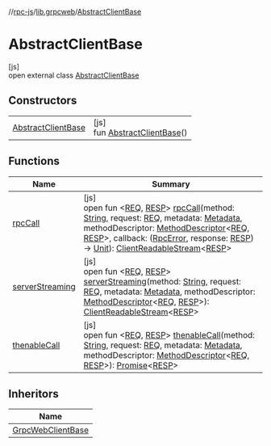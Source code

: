//[rpc-js](../../../index.md)/[lib.grpcweb](../index.md)/[AbstractClientBase](index.md)

# AbstractClientBase

[js]\
open external class [AbstractClientBase](index.md)

## Constructors

| | |
|---|---|
| [AbstractClientBase](-abstract-client-base.md) | [js]<br>fun [AbstractClientBase](-abstract-client-base.md)() |

## Functions

| Name | Summary |
|---|---|
| [rpcCall](rpc-call.md) | [js]<br>open fun &lt;[REQ](rpc-call.md), [RESP](rpc-call.md)&gt; [rpcCall](rpc-call.md)(method: [String](https://kotlinlang.org/api/latest/jvm/stdlib/kotlin/-string/index.html), request: [REQ](rpc-call.md), metadata: [Metadata](../-metadata/index.md), methodDescriptor: [MethodDescriptor](../-method-descriptor/index.md)&lt;[REQ](rpc-call.md), [RESP](rpc-call.md)&gt;, callback: ([RpcError](../index.md#2067006156%2FClasslikes%2F854961009), response: [RESP](rpc-call.md)) -&gt; [Unit](https://kotlinlang.org/api/latest/jvm/stdlib/kotlin/-unit/index.html)): [ClientReadableStream](../-client-readable-stream/index.md)&lt;[RESP](rpc-call.md)&gt; |
| [serverStreaming](server-streaming.md) | [js]<br>open fun &lt;[REQ](server-streaming.md), [RESP](server-streaming.md)&gt; [serverStreaming](server-streaming.md)(method: [String](https://kotlinlang.org/api/latest/jvm/stdlib/kotlin/-string/index.html), request: [REQ](server-streaming.md), metadata: [Metadata](../-metadata/index.md), methodDescriptor: [MethodDescriptor](../-method-descriptor/index.md)&lt;[REQ](server-streaming.md), [RESP](server-streaming.md)&gt;): [ClientReadableStream](../-client-readable-stream/index.md)&lt;[RESP](server-streaming.md)&gt; |
| [thenableCall](thenable-call.md) | [js]<br>open fun &lt;[REQ](thenable-call.md), [RESP](thenable-call.md)&gt; [thenableCall](thenable-call.md)(method: [String](https://kotlinlang.org/api/latest/jvm/stdlib/kotlin/-string/index.html), request: [REQ](thenable-call.md), metadata: [Metadata](../-metadata/index.md), methodDescriptor: [MethodDescriptor](../-method-descriptor/index.md)&lt;[REQ](thenable-call.md), [RESP](thenable-call.md)&gt;): [Promise](https://kotlinlang.org/api/latest/jvm/stdlib/kotlin.js/-promise/index.html)&lt;[RESP](thenable-call.md)&gt; |

## Inheritors

| Name |
|---|
| [GrpcWebClientBase](../-grpc-web-client-base/index.md) |
